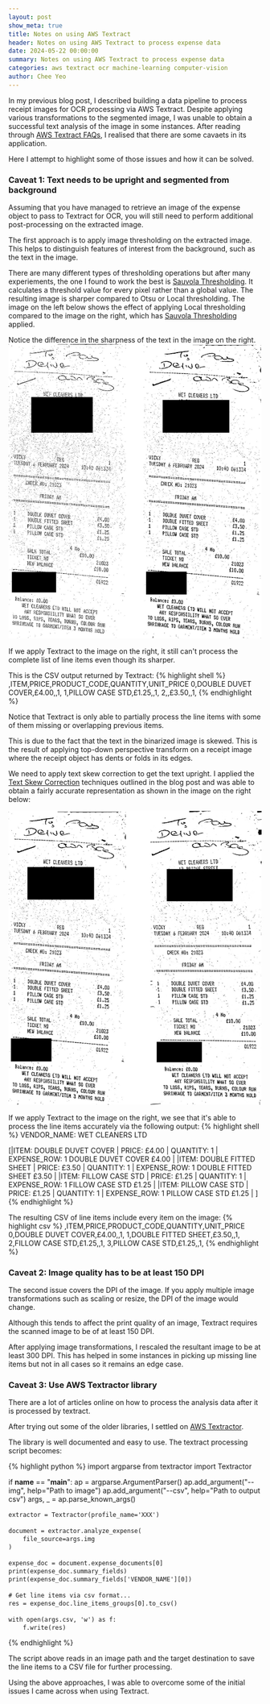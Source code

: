 ```yaml
---
layout: post
show_meta: true
title: Notes on using AWS Textract
header: Notes on using AWS Textract to process expense data
date: 2024-05-22 00:00:00
summary: Notes on using AWS Textract to process expense data
categories: aws textract ocr machine-learning computer-vision
author: Chee Yeo
---
```


[AWS Textract FAQs]: https://aws.amazon.com/textract/faqs/
[Sauvola Thresholding]: https://scikit-image.org/docs/stable/auto_examples/segmentation/plot_niblack_sauvola.html
[Text Skew Correction]: https://pyimagesearch.com/2017/02/20/text-skew-correction-opencv-python/
[AWS Textractor]: https://github.com/aws-samples/amazon-textract-textractor



In my previous blog post, I described building a data pipeline to process receipt images for OCR processing via AWS Textract. Despite applying various transformations to the segmented image, I was unable to obtain a successful text analysis of the image in some instances. After reading through [AWS Textract FAQs], I realised that there are some cavaets in its application. 

Here I attempt to highlight some of those issues and how it can be solved.


### Caveat 1: Text needs to be upright and segmented from background

Assuming that you have managed to retrieve an image of the expense object to pass to Textract for OCR, you will still need to perform additional post-processing on the extracted image. 

The first approach is to apply image thresholding on the extracted image. This helps to distinguish features of interest from the background, such as the text in the image.

There are many different types of thresholding operations but after many experiements, the one I found to work the best is [Sauvola Thresholding]. It calculates a threshold value for every pixel rather than a global value. The resulting image is sharper compared to Otsu or Local thresholding. The image on the left below shows the effect of applying Local thresholding compared to the image on the right, which has [Sauvola Thresholding] applied. 

Notice the difference in the sharpness of the text in the image on the right.
![Processed Image](/assets/img/textract/processed1.jpg)

If we apply Textract to the image on the right, it still can't process the complete list of line items even though its sharper. 

This is the CSV output returned by Textract:
{% highlight shell %}
,ITEM,PRICE,PRODUCT_CODE,QUANTITY,UNIT_PRICE
0,DOUBLE DUVET COVER,£4.00,,1,
1,PILLOW CASE STD,£1.25,,1,
2,,£3.50,,1,
{% endhighlight %}

Notice that Textract is only able to partially process the line items with some of them missing or overlapping previous items.

This is due to the fact that the text in the binarized image is skewed. This is the result of applying top-down perspective transform on a receipt image where the receipt object has dents or folds in its edges. 

We need to apply text skew correction to get the text upright. I applied the [Text Skew Correction] techniques outlined in the blog post and was able to obtain a fairly accurate representation as shown in the image on the right below:

![Processed Image](/assets/img/textract/processed2.jpg)


If we apply Textract to the image on the right, we see that it's able to process the line items accurately via the following output:
{% highlight shell %}
VENDOR_NAME: WET CLEANERS LTD

[|ITEM: DOUBLE DUVET COVER | PRICE: £4.00 | QUANTITY: 1 | EXPENSE_ROW: 1 DOUBLE DUVET COVER £4.00 | 
|ITEM: DOUBLE FITTED SHEET | PRICE: £3.50 | QUANTITY: 1 | EXPENSE_ROW: 1 DOUBLE FITTED SHEET £3.50 | 
|ITEM: FILLOW CASE STD | PRICE: £1.25 | QUANTITY: 1 | EXPENSE_ROW: 1 FILLOW CASE STD £1.25 | 
|ITEM: PILLOW CASE STD | PRICE: £1.25 | QUANTITY: 1 | EXPENSE_ROW: 1 PILLOW CASE STD £1.25 | 
]
{% endhighlight %}

The resulting CSV of line items include every item on the image:
{% highlight csv %}
,ITEM,PRICE,PRODUCT_CODE,QUANTITY,UNIT_PRICE
0,DOUBLE DUVET COVER,£4.00,,1,
1,DOUBLE FITTED SHEET,£3.50,,1,
2,FILLOW CASE STD,£1.25,,1,
3,PILLOW CASE STD,£1.25,,1,
{% endhighlight %}


### Caveat 2: Image quality has to be at least 150 DPI

The second issue covers the DPI of the image. If you apply multiple image transformations such as scaling or resize, the DPI of the image would change.

Although this tends to affect the print quality of an image, Textract requires the scanned image to be of at least 150 DPI. 

After applying image transformations, I rescaled the resultant image to be at least 300 DPI. This has helped in some instances in picking up missing line items but not in all cases so it remains an edge case.


### Caveat 3: Use AWS Textractor library

There are a lot of articles online on how to process the analysis data after it is processed by textract.

After trying out some of the older libraries, I settled on [AWS Textractor].

The library is well documented and easy to use. The textract processing script becomes:

{% highlight python %}
import argparse
from textractor import Textractor


if __name__ == "__main__":
    ap = argparse.ArgumentParser()
    ap.add_argument("--img", help="Path to image")
    ap.add_argument("--csv", help="Path to output csv")
    args, _ = ap.parse_known_args()

    extractor = Textractor(profile_name='XXX')

    document = extractor.analyze_expense(
        file_source=args.img
    )

    expense_doc = document.expense_documents[0]
    print(expense_doc.summary_fields)
    print(expense_doc.summary_fields['VENDOR_NAME'][0])

    # Get line items via csv format...
    res = expense_doc.line_items_groups[0].to_csv()

    with open(args.csv, 'w') as f:
        f.write(res)
{% endhighlight %}

The script above reads in an image path and the target destination to save the line items to a CSV file for further processing. 


Using the above approaches, I was able to overcome some of the initial issues I came across when using Textract.